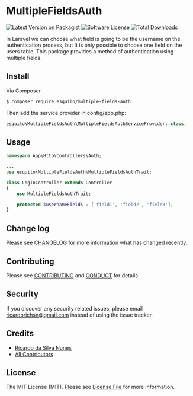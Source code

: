 # MultipleFieldsAuth

[![Latest Version on Packagist][ico-version]][link-packagist]
[![Software License][ico-license]](LICENSE.md)
[![Total Downloads][ico-downloads]][link-downloads]

In Laravel we can choose what field is going to be the username on the authentication process, but It is only possible to choose one field on the users table. This package provides a method of authentication using multiple fields.

## Install

Via Composer

``` bash
$ composer require esquilo/multiple-fields-auth
```

Then add the service provider in config/app.php:

``` php
esquilo\MultipleFieldsAuth\MultipleFieldsAuthServiceProvider::class,
```


## Usage

``` php
namespace App\Http\Controllers\Auth;

...
use esquilo\MultipleFieldsAuth\MultipleFieldsAuthTrait;

class LoginController extends Controller
{
    use MultipleFieldsAuthTrait;

    protected $usernameFields = ['field1', 'field2', 'field3'];
}
```

## Change log

Please see [CHANGELOG](CHANGELOG.md) for more information what has changed recently.

## Contributing

Please see [CONTRIBUTING](CONTRIBUTING.md) and [CONDUCT](CONDUCT.md) for details.

## Security

If you discover any security related issues, please email ricardorichsn@gmail.com instead of using the issue tracker.

## Credits

- [Ricardo da Silva Nunes][link-author]
- [All Contributors][link-contributors]

## License

The MIT License (MIT). Please see [License File](LICENSE.md) for more information.

[ico-version]: https://img.shields.io/packagist/v/esquilo/multiple-fields-auth.svg?style=flat-square
[ico-license]: https://img.shields.io/badge/license-MIT-brightgreen.svg?style=flat-square
[ico-downloads]: https://img.shields.io/packagist/dt/esquilo/multiple-fields-auth.svg?style=flat-square

[link-packagist]: https://packagist.org/packages/esquilo/multiple-fields-auth
[link-downloads]: https://packagist.org/packages/esquilo/multiple-fields-auth
[link-author]: https://github.com/esquilo
[link-contributors]: ../../contributors
